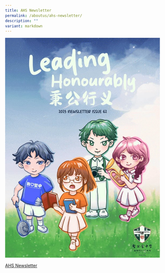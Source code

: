 ```yaml
---
title: AHS Newsletter
permalink: /aboutus/ahs-newsletter/
description: ""
variant: markdown
---
```

![](/images/About%20us/2025_newsletter_cover.jpg)

[AHS Newsletter](https://go.gov.sg/ahsnewsletter2025)